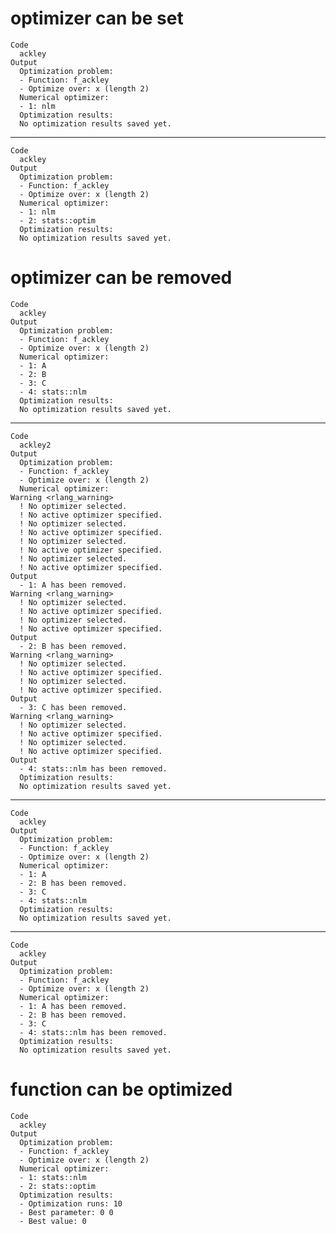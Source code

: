 # optimizer can be set

    Code
      ackley
    Output
      Optimization problem:
      - Function: f_ackley
      - Optimize over: x (length 2) 
      Numerical optimizer:
      - 1: nlm 
      Optimization results:
      No optimization results saved yet.

---

    Code
      ackley
    Output
      Optimization problem:
      - Function: f_ackley
      - Optimize over: x (length 2) 
      Numerical optimizer:
      - 1: nlm 
      - 2: stats::optim 
      Optimization results:
      No optimization results saved yet.

# optimizer can be removed

    Code
      ackley
    Output
      Optimization problem:
      - Function: f_ackley
      - Optimize over: x (length 2) 
      Numerical optimizer:
      - 1: A 
      - 2: B 
      - 3: C 
      - 4: stats::nlm 
      Optimization results:
      No optimization results saved yet.

---

    Code
      ackley2
    Output
      Optimization problem:
      - Function: f_ackley
      - Optimize over: x (length 2) 
      Numerical optimizer:
    Warning <rlang_warning>
      ! No optimizer selected.
      ! No active optimizer specified.
      ! No optimizer selected.
      ! No active optimizer specified.
      ! No optimizer selected.
      ! No active optimizer specified.
      ! No optimizer selected.
      ! No active optimizer specified.
    Output
      - 1: A has been removed. 
    Warning <rlang_warning>
      ! No optimizer selected.
      ! No active optimizer specified.
      ! No optimizer selected.
      ! No active optimizer specified.
    Output
      - 2: B has been removed. 
    Warning <rlang_warning>
      ! No optimizer selected.
      ! No active optimizer specified.
      ! No optimizer selected.
      ! No active optimizer specified.
    Output
      - 3: C has been removed. 
    Warning <rlang_warning>
      ! No optimizer selected.
      ! No active optimizer specified.
      ! No optimizer selected.
      ! No active optimizer specified.
    Output
      - 4: stats::nlm has been removed. 
      Optimization results:
      No optimization results saved yet.

---

    Code
      ackley
    Output
      Optimization problem:
      - Function: f_ackley
      - Optimize over: x (length 2) 
      Numerical optimizer:
      - 1: A 
      - 2: B has been removed. 
      - 3: C 
      - 4: stats::nlm 
      Optimization results:
      No optimization results saved yet.

---

    Code
      ackley
    Output
      Optimization problem:
      - Function: f_ackley
      - Optimize over: x (length 2) 
      Numerical optimizer:
      - 1: A has been removed. 
      - 2: B has been removed. 
      - 3: C 
      - 4: stats::nlm has been removed. 
      Optimization results:
      No optimization results saved yet.

# function can be optimized

    Code
      ackley
    Output
      Optimization problem:
      - Function: f_ackley
      - Optimize over: x (length 2) 
      Numerical optimizer:
      - 1: stats::nlm 
      - 2: stats::optim 
      Optimization results:
      - Optimization runs: 10
      - Best parameter: 0 0
      - Best value: 0 

